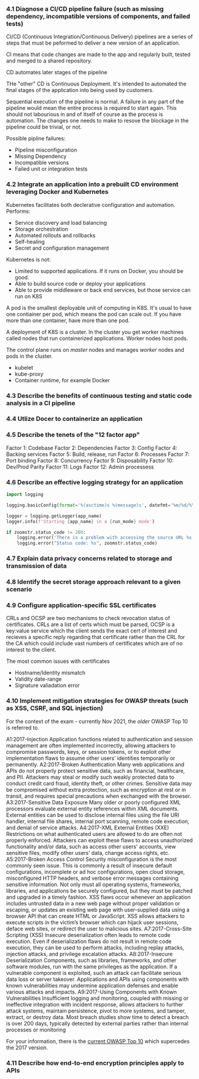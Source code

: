 ### 4.1 Diagnose a CI/CD pipeline failure (such as missing dependency, incompatible versions of components, and failed tests)

CI/CD (Continuous Integration/Continuous Delivery) pipelines are a series of steps that must be peformed to deliver a new version of an application.

CI means that code changes are made to the app and regularly built, tested and merged to a shared repository.

CD automates later stages of the pipeline

THe "other" CD is Continuous Deployment. It's intended to automated the final stages of the application into being used by customers.

Sequential execution of the pipeline is normal. A failure in any part of the pipeline would mean the entire process is required to start again. This should not labourious in and of itself of course as the process is automation. The changes one needs to make to resove the blockage in the pipeline could be trivial, or not.

Possible pipline failures:

- Pipeline misconfiguration
- Missing Dependency
- Incompatible versions
- Failed unit or integration tests

### 4.2 Integrate an application into a prebuilt CD environment leveraging Docker and Kubernetes

Kubernetes facilitates both declerative configuration and automation.
Performs:

- Service discovery and load balancing
- Storage orchestration
- Automated rollouts and rollbacks 
- Self-healing
- Secret and configuration management

Kubernetes is not:

- Limited to supported applications. If it runs on Docker, you should be good.
- Able to build source code or deploy your applications
- Able to provide middleware or back end services, but those service can run on K8S

A pod is the smallest deployable unit of computing in K8S.
It's usual to have one contiainer per pod, which means the pod can scale out.
If you have more than one container, have more than one pod.

A deployment of K8S is a cluster. In the cluster you get worker machines called nodes that run containerized applications. Worker nodes host pods.

The control plane runs on _master_ nodes and manages _worker_ nodes and pods in the cluster.

- kubelet
- kube-proxy
- Container runtime, for example Docker

### 4.3 Describe the benefits of continuous testing and static code analysis in a CI pipeline

### 4.4 Utlize Docer to containerize an application

### 4.5 Describe the tenets of the "12 factor app"

Factor 1: Codebase
Factor 2: Dependencies
Factor 3: Config
Factor 4: Backing services
Factor 5: Build, release, run
Factor 6: Processes
Factor 7: Port binding
Factor 8: Concurrency
Factor 9: Disposability
Factor 10: Dev/Prod Parity
Factor 11: Logs
Factor 12: Admin processess

### 4.6 Describe an effective logging strategy for an application

```python
import logging

logging.basicConfig(format='%(asctime)s %(message)s', datefmt='%m/%d/%Y %H:%M:%S', filename='zoomacl.log', encoding='utf-8', level=logging.INFO)

logger = logging.getLogger(app_name)
logger.info(f'Starting {app_name} in a {run_mode} mode')

if zoomstr.status_code != 200:
    logging.error('There is a problem with accessing the source URL %s', zoomlist)
    logging.error("Status code: %s", zoomstr.status_code)
```

### 4.7 Explain data privacy concerns related to storage and transmission of data

### 4.8 Identify the secret storage approach relevant to a given scenario

### 4.9 Configure application-specific SSL certificates

CRLs and OCSP are two mechanisms to check revocation status of certificates.
CRLs are a list of certs which must be parsed, OCSP is a key:value service which the client sends the exact cert of interest and recieves a specific reply regarding that certificate rather than the CRL for the CA which could include vast numbers of certificates which are of no interest to the client.

The most common issues with certificates

- Hostname/Identity mismatch
- Validity date-range
- Signature valiadation error

### 4.10 Implement mitigation strategies for OWASP threats (such as XSS, CSRF, and SQL injection)

For the context of the exam - currently Nov 2021, the _older_ OWASP Top 10 is referred to.

A1:2017-Injection
Application functions related to authentication and session management are often implemented 
incorrectly, allowing attackers to compromise passwords, keys, or session tokens, or to exploit 
other implementation flaws to assume other users’ identities temporarily or permanently.
A2:2017-Broken Authentication
Many web applications and APIs do not properly protect sensitive data, such as financial, 
healthcare, and PII. Attackers may steal or modify such weakly protected data to conduct credit 
card fraud, identity theft, or other crimes. Sensitive data may be compromised without extra 
protection, such as encryption at rest or in transit, and requires special precautions when 
exchanged with the browser.
A3:2017-Sensitive Data Exposure
Many older or poorly configured XML processors evaluate external entity references within XML 
documents. External entities can be used to disclose internal files using the file URI handler, 
internal file shares, internal port scanning, remote code execution, and denial of service attacks.
A4:2017-XML External Entities (XXE)
Restrictions on what authenticated users are allowed to do are often not properly enforced. 
Attackers can exploit these flaws to access unauthorized functionality and/or data, such as access 
other users' accounts, view sensitive files, modify other users’ data, change access rights, etc.
A5:2017-Broken Access Control
Security misconfiguration is the most commonly seen issue. This is commonly a result of insecure 
default configurations, incomplete or ad hoc configurations, open cloud storage, misconfigured 
HTTP headers, and verbose error messages containing sensitive information. Not only must all 
operating systems, frameworks, libraries, and applications be securely configured, but they must 
be patched and upgraded in a timely fashion.
XSS flaws occur whenever an application includes untrusted data in a new web page without 
proper validation or escaping, or updates an existing web page with user-supplied data using a 
browser API that can create HTML or JavaScript. XSS allows attackers to execute scripts in the 
victim’s browser which can hijack user sessions, deface web sites, or redirect the user to 
malicious sites.
A7:2017-Cross-Site Scripting (XSS)
Insecure deserialization often leads to remote code execution. Even if deserialization flaws do not 
result in remote code execution, they can be used to perform attacks, including replay attacks, 
injection attacks, and privilege escalation attacks. 
A8:2017-Insecure Deserialization
Components, such as libraries, frameworks, and other software modules, run with the same 
privileges as the application. If a vulnerable component is exploited, such an attack can facilitate 
serious data loss or server takeover. Applications and APIs using components with known 
vulnerabilities may undermine application defenses and enable various attacks and impacts. 
A9:2017-Using Components with Known Vulnerabilities
Insufficient logging and monitoring, coupled with missing or ineffective integration with incident 
response, allows attackers to further attack systems, maintain persistence, pivot to more systems, 
and tamper, extract, or destroy data. Most breach studies show time to detect a breach is over 
200 days, typically detected by external parties rather than internal processes or monitoring

For your information, there is the [current OWASP Top 10](https://owasp.org/www-project-top-ten/) which supercedes the 2017 version. 


### 4.11 Describe how end-to-end encryption principles apply to APIs